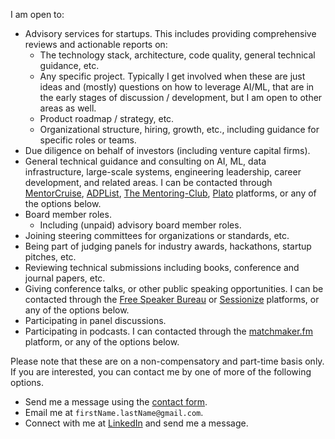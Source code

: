 I am open to:

- Advisory services for startups. This includes providing comprehensive reviews and actionable reports on:
  - The technology stack, architecture, code quality, general technical guidance, etc.
  - Any specific project. Typically I get involved when these are just ideas and (mostly) questions on how to leverage AI/ML, that are in the early stages of discussion / development, but I am open to other areas as well.
  - Product roadmap / strategy, etc.
  - Organizational structure, hiring, growth, etc., including guidance for specific roles or teams.
- Due diligence on behalf of investors (including venture capital firms).
- General technical guidance and consulting on AI, ML, data infrastructure, large-scale systems, engineering leadership, career development, and related areas. I can be contacted through [MentorCruise](https://mentorcruise.com/mentor/manastalukdar/), [ADPList](https://adplist.org/mentors/manas-talukdar), [The Mentoring-Club](https://www.mentoring-club.com/the-mentors/manas-talukdar), [Plato](https://www.platohq.com/@manas-talukdar-zfyuvrxm6if) platforms, or any of the options below.
- Board member roles.
  - Including (unpaid) advisory board member roles.
- Joining steering committees for organizations or standards, etc.
- Being part of judging panels for industry awards, hackathons, startup pitches, etc.
- Reviewing technical submissions including books, conference and journal papers, etc.
- Giving conference talks, or other public speaking opportunities. I can be contacted through the [Free Speaker Bureau](https://www.freespeakerbureau.com/speaker-presenter/manas-talukdar) or [Sessionize](https://sessionize.com/manastalukdar/) platforms, or any of the options below.
- Participating in panel discussions.
- Participating in podcasts. I can contacted through the [matchmaker.fm](https://www.matchmaker.fm/show-guest/manas-talukdar-ced412) platform, or any of the options below.

Please note that these are on a non-compensatory and part-time basis only. If you are interested, you can contact me by one of more of the following options.

- Send me a message using the [contact form](https://manastalukdar.github.io/contact/form/).
- Email me at `firstName.lastName@gmail.com`.
- Connect with me at [LinkedIn](https://www.linkedin.com/in/manastalukdar/) and send me a message.
